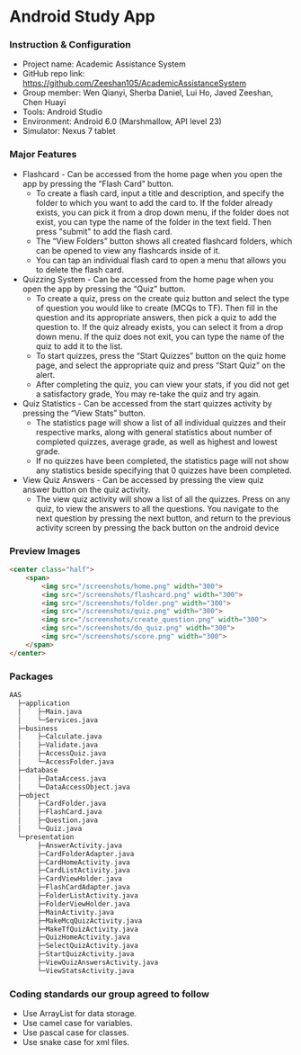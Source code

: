 # Android Study App
### Instruction & Configuration
- Project name: Academic Assistance System
- GitHub repo link: https://github.com/Zeeshan105/AcademicAssistanceSystem
- Group member:   Wen Qianyi, Sherba Daniel, Lui Ho, Javed Zeeshan, Chen Huayi 
- Tools: Android Studio
- Environment:  Android 6.0 (Marshmallow, API level 23)
- Simulator: Nexus 7 tablet

### Major Features
- Flashcard - Can be accessed from the home page when you open the app by pressing the “Flash Card” button.
  - To create a flash card, input a title and description, and specify the folder to which you want to add the card to. If the folder already exists, you can pick it from a drop down menu, if the folder does not exist, you can type the name of the folder in the text field. Then press "submit" to add the flash card.
  - The “View Folders” button shows all created flashcard folders, which can be opened to view any flashcards inside of it.  
  - You can tap an individual flash card to open a menu that allows you to delete the flash card.
- Quizzing System - Can be accessed from the home page when you open the app by pressing the “Quiz” button.
  - To create a quiz, press on the create quiz button and select the type of question you would like to create (MCQs to TF). Then fill in the question and its appropriate answers, then pick a quiz to add the question to. If the quiz already exists, you can select it from a drop down menu. If the quiz does not exit, you can type the name of the quiz to add it to the list.
  - To start quizzes, press the “Start Quizzes” button on the quiz home page, and select the appropriate quiz and press “Start Quiz” on the alert.
  - After completing the quiz, you can view your stats, if you did not get a satisfactory grade, You may re-take the quiz and try again.
- Quiz Statistics - Can be accessed from the start quizzes activity by pressing the “View Stats” button.
  - The statistics page will show a list of all individual quizzes and their respective marks, along with general statistics about number of completed quizzes, average grade, as well as highest and lowest grade. 
  - If no quizzes have been completed, the statistics page will not show any statistics beside specifying that 0 quizzes have been completed.
- View Quiz Answers - Can be accessed by pressing the view quiz answer button on the quiz activity.
  - The view quiz activity will show a list of all the quizzes. Press on any quiz, to view the answers to all the questions. You navigate to the next question by pressing the next button, and return to the previous activity screen by pressing the back button on the android device

### Preview Images
```html
<center class="half">
	<span>
		<img src="/screenshots/home.png" width="300">
		<img src="/screenshots/flashcard.png" width="300">
		<img src="/screenshots/folder.png" width="300">
		<img src="/screenshots/quiz.png" width="300">
		<img src="/screenshots/create_question.png" width="300">
		<img src="/screenshots/do_quiz.png" width="300">
		<img src="/screenshots/score.png" width="300">
	</span>
</center>
```

### Packages
```markdown
AAS
  ├─application
  │    ├─Main.java
  │    └─Services.java
  ├─business
  │    ├─Calculate.java
  │    ├─Validate.java
  │    ├─AccessQuiz.java
  │    └─AccessFolder.java
  ├─database
  │    ├─DataAccess.java
  │    └─DataAccessObject.java
  ├─object
  │    ├─CardFolder.java
  │    ├─FlashCard.java
  │    ├─Question.java
  │    └─Quiz.java
  └─presentation
       ├─AnswerActivity.java
       ├─CardFolderAdapter.java
       ├─CardHomeActivity.java
       ├─CardListActivity.java
       ├─CardViewHolder.java
       ├─FlashCardAdapter.java
       ├─FolderListActivity.java
       ├─FolderViewHolder.java
       ├─MainActivity.java
       ├─MakeMcqQuizActivity.java
       ├─MakeTfQuizActivity.java
       ├─QuizHomeActivity.java
       ├─SelectQuizActivity.java
       ├─StartQuizActivity.java
       ├─ViewQuizAnswersActivity.java
       └─ViewStatsActivity.java
```

### Coding standards our group agreed to follow
- Use ArrayList for data storage. 
- Use camel case for variables.
- Use pascal case for classes.
- Use snake case for xml files.

